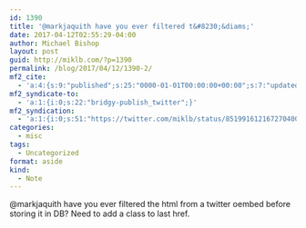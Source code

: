 ```yaml
---
id: 1390
title: '@markjaquith have you ever filtered t&#8230;&diams;'
date: 2017-04-12T02:55:29-04:00
author: Michael Bishop
layout: post
guid: http://miklb.com/?p=1390
permalink: /blog/2017/04/12/1390-2/
mf2_cite:
  - 'a:4:{s:9:"published";s:25:"0000-01-01T00:00:00+00:00";s:7:"updated";s:25:"0000-01-01T00:00:00+00:00";s:8:"category";a:1:{i:0;s:0:"";}s:6:"author";a:0:{}}'
mf2_syndicate-to:
  - 'a:1:{i:0;s:22:"bridgy-publish_twitter";}'
mf2_syndication:
  - 'a:1:{i:0;s:51:"https://twitter.com/miklb/status/851991612167270400";}'
categories:
  - misc
tags:
  - Uncategorized
format: aside
kind:
  - Note
---
```

@markjaquith have you ever filtered the html from a twitter oembed before storing it in DB? Need to add a class to last href.
